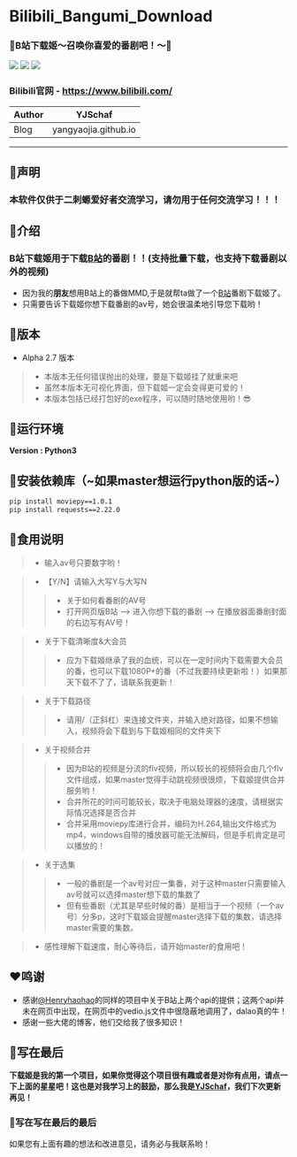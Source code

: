 # Bilibili_Bangumi_Download
### :star2:B站下载姬～召唤你喜爱的番剧吧！～:star2:

![](https://img.shields.io/badge/Python-3.7.4-green.svg) ![](https://img.shields.io/badge/requests-2.22.0-green.svg) ![](https://img.shields.io/badge/moviepy-1.0.1-green.svg)

### Bilibili官网 - https://www.bilibili.com/
|Author|YJSchaf|
|---|---
|Blog|yangyaojia.github.io
---
## :star2:声明
### 本软件仅供于二刺螈爱好者交流学习，请勿用于任何交流学习！！！

## :star2:介绍
### B站下载姬用于下载[B站](https://www.bilibili.com/)的番剧！！(支持批量下载，也支持下载番剧以外的视频)
- 因为我的**朋友**想用B站上的番做MMD,于是就帮ta做了一个[B站](https://www.bilibili.com/)番剧下载姬了。
- 只需要告诉下载姬你想下载番剧的av号，她会很温柔地引导您下载哟！

## :star2:版本
- Alpha 2.7 版本
> * 本版本无任何错误抛出的处理，要是下载姬挂了就重来吧
> * 虽然本版本无可视化界面，但下载姬一定会变得更可爱的！
> * 本版本包括已经打包好的exe程序，可以随时随地使用哟！:sunglasses:

## :star2:运行环境

**Version : Python3**


## :star2:安装依赖库（~如果master想运行python版的话~）
```bash
pip install moviepy==1.0.1
pip install requests==2.22.0
```

## :star2:食用说明
> * 输入av号只要数字哟！

>
> * 【Y/N】请输入大写Y与大写N
>> * 关于如何看番剧的AV号
>> * 打开网页版B站 --> 进入你想下载的番剧 --> 在播放器面番剧封面的右边写有AV号！

> * 关于下载清晰度&大会员
>> * 应为下载姬继承了我的血统，可以在一定时间内下载需要大会员的番，也可以下载1080P+的番（不过我要持续更新啦！）如果那天下载不了了，请联系我更新！

> * 关于下载路径
>> * 请用/（正斜杠）来连接文件夹，并输入绝对路径，如果不想输入，视频将会下载到与下载姬相同的文件夹下

> * 关于视频合并 
>> * 因为B站的视频是分流的flv视频，所以较长的视频将会由几个flv文件组成，如果master觉得手动跳视频很很烦，下载姬提供合并服务哟！
>> * 合并所花的时间可能较长，取决于电脑处理器的速度，请根据实际情况选择是否合并
>> * 合并采用moviepy库进行合并，编码为H.264,输出文件格式为mp4，windows自带的播放器可能无法解码，但是手机肯定是可以播放的！

> * 关于选集
>> * 一般的番剧是一个av号对应一集番，对于这种master只需要输入av号就可以选择master想下载的集数了
>> * 但有些番剧（尤其是早些时候的番）是相当于一个视频（一个av号）分多p，这时下载姬会提醒master选择下载的集数，请选择master需要的集数。

> * 感性理解下载速度，耐心等待后，请开始master的食用吧！

## :heart:鸣谢
* 感谢[@Henryhaohao](https://github.com/Henryhaohao/)的同样的项目中关于B站上两个api的提供；这两个api并未在网页中出现，在网页中的vedio.js文件中很隐蔽地调用了，dalao真的牛！
* 感谢一些大佬的博客，他们交给我了很多知识！


## :star2:写在最后
**下载姬是我的第一个项目，如果你觉得这个项目很有趣或者是对你有点用，请点一下上面的星星吧！这也是对我学习上的鼓励，那么我是[YJSchaf](https://github.com/yangyaojia/)，我们下次更新再见！**


### :star2:写在写在最后的最后
如果您有上面有趣的想法和改进意见，请务必与我联系哟！
